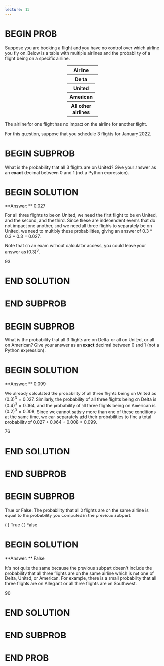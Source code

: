 ```yaml
---
lecture: 11
---
```


# BEGIN PROB

Suppose you are booking a flight and you have no control over which airline you fly on. Below is a table with multiple airlines and the probability of a flight being on a specific airline. 


<center>
<table class="table" style="width:20%">
  <thead>
    <tr>
      <th scope="col">Airline</th>
      <th scope="col">Chance</th>
    </tr>
  </thead>
  <tbody>
    <tr>
      <th scope="row">Delta</th>
      <td>0.4</td>
    </tr>
    <tr>
      <th scope="row">United</th>
      <td>0.3</td>
    </tr>
    <tr>
      <th scope="row">American</th>
      <td>0.2</td>
    </tr>
    <tr>
      <th scope="row">All other airlines</th>
      <td>0.1</td>
    </tr>
  </tbody>
</table>
</center>

The airline for one flight has no impact on the airline for another flight.

For this question, suppose that you schedule 3 flights for January 2022.

# BEGIN SUBPROB

What is the probability that all 3 flights are on United? Give your answer as an **exact** decimal between 0 and 1 (not a Python expression).

# BEGIN SOLUTION

**Answer: ** 0.027

For all three flights to be on United, we need the first flight to be on United, and the second, and the third. Since these are independent events that do not impact one another, and we need all three flights to separately be on United, we need to multiply these probabilities, giving an answer of $0.3*0.3*0.3 = 0.027$.

Note that on an exam without calculator access, you could leave your answer as $(0.3)^3$.

<average>93</average>

# END SOLUTION

# END SUBPROB

# BEGIN SUBPROB

What is the probability that all 3 flights are on Delta, or all on United, or all on American? Give your answer as an **exact** decimal between 0 and 1 (not a Python expression).

# BEGIN SOLUTION

**Answer: ** 0.099

We already calculated the probability of all three flights being on United as $(0.3)^3 = 0.027$. Similarly, the probability of all three flights being on Delta is $(0.4)^3 = 0.064$, and the probability of all three flights being on American is $(0.2)^3 = 0.008$. Since we cannot satisfy more than one of these conditions at the same time, we can separately add their probabilities to find a total probability of $0.027 + 0.064 + 0.008 = 0.099$.

<average>76</average>

# END SOLUTION

# END SUBPROB

# BEGIN SUBPROB

True or False: The probability that all 3 flights are on the same airline is equal to the probability you computed in the previous subpart.

( ) True
( ) False

# BEGIN SOLUTION

**Answer: ** False

It's not quite the same because the previous subpart doesn't include the probability that all three flights are on the same airline which is not one of Delta, United, or American. For example, there is a small probability that all three flights are on Allegiant or all three flights are on Southwest. 

<average>90</average>

# END SOLUTION

# END SUBPROB

# END PROB

